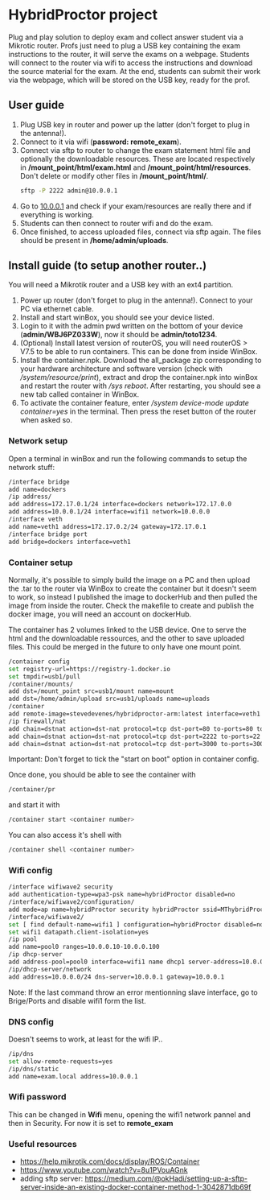 # HybridProctor project

Plug and play solution to deploy exam and collect answer student via a Mikrotic router.
Profs just need to plug a USB key containing the exam instructions to the router, it will serve the exams on a webpage.
Students will connect to the router via wifi to access the instructions and download the source material for the exam.
At the end, students can submit their work via the webpage, which will be stored on the USB key, ready for the prof.

## User guide

1. Plug USB key in router and power up the latter (don't forget to plug in the antenna!).
1. Connect to it via wifi (**password: remote_exam**).
1. Connect via sftp to router to change the exam statement html file and optionally the downloadable resources. These are located respectively in **/mount_point/html/exam.html** and **/mount_point/html/resources**. Don't delete or modify other files in **/mount_point/html/**. 
    ```bash
    sftp -P 2222 admin@10.0.0.1
    ```
1. Go to [10.0.0.1]() and check if your exam/resources are really there and if everything is working.
1. Students can then connect to router wifi and do the exam.
1. Once finished, to access uploaded files, connect via sftp again. The files should be present in **/home/admin/uploads**. 


## Install guide (to setup another router..)

You will need a Mikrotik router and a USB key with an ext4 partition.

1. Power up router (don't forget to plug in the antenna!). Connect to your PC via ethernet cable.
2. Install and start winBox, you should see your device listed.
3. Login to it with the admin pwd written on the bottom of your device (**admin/WBJ6PZ033W**), now it should be **admin/toto1234**.
4. (Optional) Install latest version of routerOS, you will need routerOS > V7.5 to be able to run containers. This can be done from inside WinBox.
5. Install the container.npk. Download the all_package zip corresponding to your hardware architecture and software version (check with */system/resource/print*), extract and drop the container.npk into winBox and restart the router with */sys reboot*. After restarting, you should see a new tab called container in WinBox.
6. To activate the container feature, enter */system device-mode update container=yes* in the terminal. Then press the reset button of the router when asked so.

### Network setup
Open a terminal in winBox and run the following commands to setup the network stuff:
```bash
/interface bridge
add name=dockers
/ip address/
add address=172.17.0.1/24 interface=dockers network=172.17.0.0
add address=10.0.0.1/24 interface=wifi1 network=10.0.0.0
/interface veth
add name=veth1 address=172.17.0.2/24 gateway=172.17.0.1
/interface bridge port
add bridge=dockers interface=veth1
```

### Container setup
Normally, it's possible to simply build the image on a PC and then upload the .tar to the router via WinBox to create the container but it doesn't seem to work, so instead I published the image to dockerHub and then pulled the image from inside the router.
Check the makefile to create and publish the docker image, you will need an account on dockerHub.

The container has 2 volumes linked to the USB device. One to serve the html and the downloadable ressources, and the other to save uploaded files. This could be merged in the future to only have one mount point.

```bash
/container config
set registry-url=https://registry-1.docker.io
set tmpdir=usb1/pull
/container/mounts/
add dst=/mount_point src=usb1/mount name=mount
add dst=/home/admin/upload src=usb1/uploads name=uploads
/container
add remote-image=stevedevenes/hybridproctor-arm:latest interface=veth1 root-dir=usb1/hybridProctorContainer mounts=mount,uploads
/ip firewall/nat
add chain=dstnat action=dst-nat protocol=tcp dst-port=80 to-ports=80 to-addresses=172.17.0.2 # frontend
add chain=dstnat action=dst-nat protocol=tcp dst-port=2222 to-ports=22 to-addresses=172.17.0.2 # sftp to upload container
add chain=dstnat action=dst-nat protocol=tcp dst-port=3000 to-ports=3000 to-addresses=172.17.0.2 # upload route
```
Important: Don't forget to tick the "start on boot" option in container config.

Once done, you should be able to see the container with
```bash
/container/pr
```
and start it with 
```bash
/container start <container number>
```
You can also access it's shell with
```bash
/container shell <container number>
```

### Wifi config
```bash
/interface wifiwave2 security
add authentication-type=wpa3-psk name=hybridProctor disabled=no
/interface/wifiwave2/configuration/
add mode=ap name=hybridProctor security hybridProctor ssid=MThybridProctor
/interface/wifiwave2/
set [ find default-name=wifi1 ] configuration=hybridProctor disabled=no
set wifi1 datapath.client-isolation=yes
/ip pool
add name=pool0 ranges=10.0.0.10-10.0.0.100
/ip dhcp-server
add address-pool=pool0 interface=wifi1 name dhcp1 server-address=10.0.0.1
/ip/dhcp-server/network
add address=10.0.0.0/24 dns-server=10.0.0.1 gateway=10.0.0.1
```
Note: If the last command throw an error mentionning slave interface, go to Brige/Ports and disable wifi1 form the list.

### DNS config
Doesn't seems to work, at least for the wifi IP..
```bash
/ip/dns
set allow-remote-requests=yes
/ip/dns/static
add name=exam.local address=10.0.0.1
```

### Wifi password

This can be changed in **Wifi** menu, opening the wifi1 network pannel and then in Security.
For now it is set to **remote_exam**

### Useful resources
- https://help.mikrotik.com/docs/display/ROS/Container
- https://www.youtube.com/watch?v=8u1PVouAGnk
- adding sftp server: https://medium.com/@okHadi/setting-up-a-sftp-server-inside-an-existing-docker-container-method-1-3042871db69f

